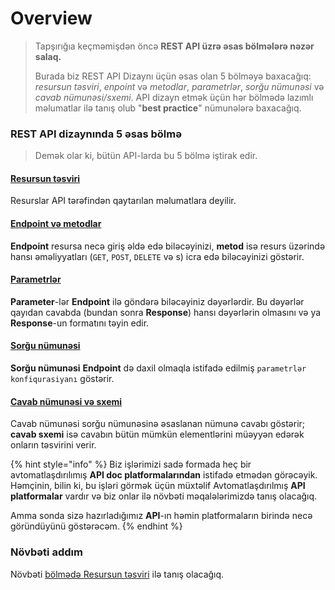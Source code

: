 # Overview

> Tapşırığıa keçməmişdən öncə **REST API üzrə əsas bölmələrə nəzər salaq.**
>
> Burada biz REST API Dizaynı üçün əsas olan 5 bölməyə baxacağıq: _resursun təsviri_, _enpoint_ və _metodlar_, _parametrlər_, _sorğu nümunəsi_ və _cavab nümunəsi/sxemi_. API dizayn etmək üçün hər bölmədə lazımlı məlumatlar ilə tanış olub "**best practice**" nümunələrə baxacağıq.

### REST API dizaynında 5 əsas bölmə

> Demək olar ki, bütün API-larda bu 5 bölmə iştirak edir.

#### [Resursun təsviri](../avtorizasiya-noevl-ri/step-1-resource-description-api-reference-tutorial.md)

Resurslar API tərəfindən qaytarılan məlumatlara deyilir.

#### [Endpoint və metodlar](../avtorizasiya-noevl-ri/step-2-endpoints-and-methods-api-reference-tutorial.md)

**Endpoint** resursa necə giriş əldə edə biləcəyinizi, **metod** isə resurs üzərində hansı əməliyyatları (`GET`, `POST`, `DELETE` və s) icra edə biləcəyinizi göstərir.

#### [Parametrlər](../api-dizayn/parametrl-r.md)

**Parameter**-lər **Endpoint** ilə göndərə biləcəyiniz dəyərlərdir. Bu dəyərlər qayıdan cavabda (bundan sonra **Response**) hansı dəyərlərin olmasını və ya **Response**-un formatını təyin edir.&#x20;

#### [Sorğu nümunəsi](../api-dizayn/sorgu-nuemun-si.md)

**Sorğu nümunəsi** **Endpoint** də daxil olmaqla istifadə edilmiş `parametrlər konfiqurasiyanı` göstərir.&#x20;

#### [Cavab nümunəsi və sxemi](../api-dizayn/cavab-nuemun-si-v-sxemi.md)

Cavab nümunəsi sorğu nümunəsinə əsaslanan nümunə cavabı göstərir; **cavab sxemi** isə cavabın bütün mümkün elementlərini müəyyən edərək onların təsvirini verir.

{% hint style="info" %}
Biz işlərimizi sadə formada heç bir avtomatlaşdırılımış **API doc platformalarından** istifadə etmədən görəcəyik. Həmçinin, bilin ki, bu işləri görmək üçün müxtəlif Avtomatlaşdırılmış **API platformalar** vardır və biz onlar ilə növbəti məqalələrimizdə tanış olacağıq.

Amma sonda sizə hazırladığımız **API**-ın həmin platformaların birində necə göründüyünü göstərəcəm.
{% endhint %}

### Növbəti addım

Növbəti [bölmədə Resursun təsviri](../avtorizasiya-noevl-ri/step-1-resource-description-api-reference-tutorial.md) ilə tanış olacağıq.&#x20;
